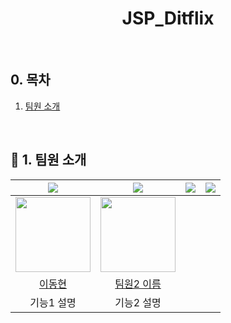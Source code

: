 <div id="top"></div>

<div align='center'>

<h1><b>JSP_Ditflix</b></h1>

</div>

<br>

## 0. 목차

1.  [팀원 소개](#1)

<br >

## <span id="1">🏃 1. 팀원 소개</span>

<div align="center">

| <img src="https://img.shields.io/badge/Project_Leader-FF5733" /> | <img src="https://img.shields.io/badge/Tech_Leader-%2300264B" /> | <img src="https://img.shields.io/badge/Documentation_Leader-%2310069F%20" /> | <img src="https://img.shields.io/badge/Design_Leader-blue" /> |
| :--------------------------------------------------------------: | :--------------------------------------------------------------: | :--------------------------------------------------------------------------: | :-----------------------------------------------------------: |
|      <img src="https://github.com/" width="120px;" alt=""/>      |      <img src="https://github.com/" width="120px;" alt=""/>  
|           [이동현](https://github.com/sam3319)           |           [팀원2 이름](https://github.com/팀원2아이디)           |    
|                            기능1 설명                            |                            기능2 설명                            |

</div>

<br>

